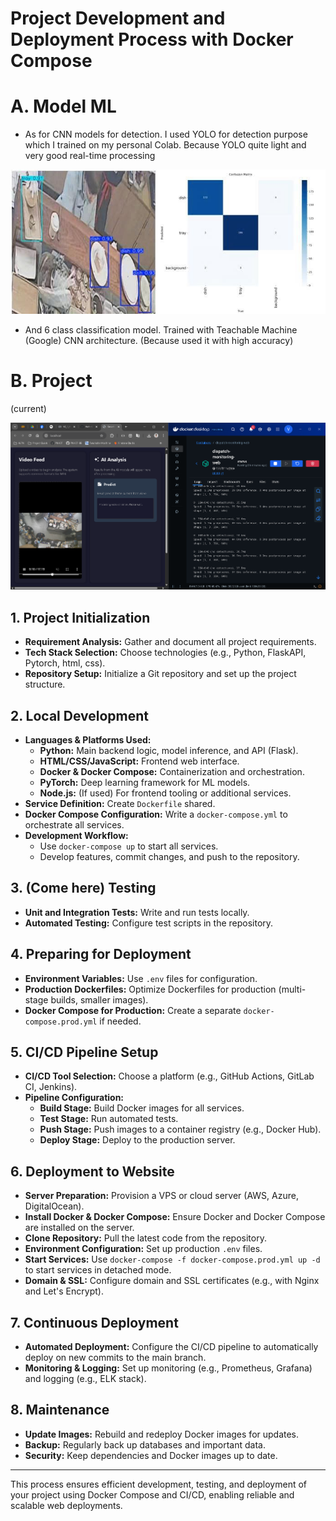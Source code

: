 # Project Development and Deployment Process with Docker Compose

# A. Model ML
 - As for CNN models for detection. I used YOLO for detection purpose which I trained on my personal Colab. Because YOLO quite light and very good real-time processing

 ![alt text](image.png)

 - And 6 class classification model. Trained with Teachable Machine (Google) CNN architecture. (Because used it with high accuracy) 

# B. Project

(current)

![alt text](image-2.png)

## 1. Project Initialization

- **Requirement Analysis:** Gather and document all project requirements.
- **Tech Stack Selection:** Choose technologies (e.g., Python, FlaskAPI, Pytorch, html, css).
- **Repository Setup:** Initialize a Git repository and set up the project structure.

## 2. Local Development
- **Languages & Platforms Used:**  
   - **Python:** Main backend logic, model inference, and API (Flask).
   - **HTML/CSS/JavaScript:** Frontend web interface.
   - **Docker & Docker Compose:** Containerization and orchestration.
   - **PyTorch:** Deep learning framework for ML models.
   - **Node.js:** (If used) For frontend tooling or additional services.
- **Service Definition:** Create `Dockerfile` shared.
- **Docker Compose Configuration:** Write a `docker-compose.yml` to orchestrate all services.
- **Development Workflow:**
   - Use `docker-compose up` to start all services.
   - Develop features, commit changes, and push to the repository.

## 3. (Come here) Testing

- **Unit and Integration Tests:** Write and run tests locally.
- **Automated Testing:** Configure test scripts in the repository.

## 4. Preparing for Deployment

- **Environment Variables:** Use `.env` files for configuration.
- **Production Dockerfiles:** Optimize Dockerfiles for production (multi-stage builds, smaller images).
- **Docker Compose for Production:** Create a separate `docker-compose.prod.yml` if needed.

## 5. CI/CD Pipeline Setup

- **CI/CD Tool Selection:** Choose a platform (e.g., GitHub Actions, GitLab CI, Jenkins).
- **Pipeline Configuration:**
   - **Build Stage:** Build Docker images for all services.
   - **Test Stage:** Run automated tests.
   - **Push Stage:** Push images to a container registry (e.g., Docker Hub).
   - **Deploy Stage:** Deploy to the production server.

## 6. Deployment to Website

- **Server Preparation:** Provision a VPS or cloud server (AWS, Azure, DigitalOcean).
- **Install Docker & Docker Compose:** Ensure Docker and Docker Compose are installed on the server.
- **Clone Repository:** Pull the latest code from the repository.
- **Environment Configuration:** Set up production `.env` files.
- **Start Services:** Use `docker-compose -f docker-compose.prod.yml up -d` to start services in detached mode.
- **Domain & SSL:** Configure domain and SSL certificates (e.g., with Nginx and Let's Encrypt).

## 7. Continuous Deployment

- **Automated Deployment:** Configure the CI/CD pipeline to automatically deploy on new commits to the main branch.
- **Monitoring & Logging:** Set up monitoring (e.g., Prometheus, Grafana) and logging (e.g., ELK stack).

## 8. Maintenance

- **Update Images:** Rebuild and redeploy Docker images for updates.
- **Backup:** Regularly back up databases and important data.
- **Security:** Keep dependencies and Docker images up to date.

---

This process ensures efficient development, testing, and deployment of your project using Docker Compose and CI/CD, enabling reliable and scalable web deployments.